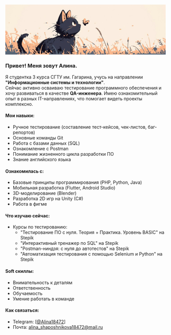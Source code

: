 ![Header](https://github.com/Alina18472/Alina18472/blob/main/assets/pixel%20cat.png)

### Привет! Меня зовут Алина.  

Я студентка 3 курса СГТУ им. Гагарина, учусь на направлении **"Информационные системы и технологии"**.  
Сейчас активно осваиваю тестирование программного обеспечения и хочу развиваться в качестве **QA-инженера**.
Имею ознакомительный опыт в разных IT-направлениях, что помогает видеть проекты комплексно.

#### Мои навыки:  
- Ручное тестирование (составление тест-кейсов, чек-листов, баг-репортов)  
- Основные команды Git 
- Работа с базами данных (SQL)
- Ознакомление с Postman  
- Понимание жизненного цикла разработки ПО 
- Знание английского языка

#### Ознакомилась с:
- Базовые принципы программирования (PHP, Python, Java)  
- Мобильная разработка (Flutter, Android Studio)  
- 3D-моделирование (Blender)
- Разработка 2D игр на Unity (C#)
- Работа в фигме


#### Что изучаю сейчас:  
- Курсы по тестированию:
    - "Тестирование ПО с нуля. Теория + Практика. Уровень BASIC" на Stepik
    - "Интерактивный тренажер по SQL" на Stepik
    - "Postman-ниндзя: c нуля до автотестов" на Stepik
    - "Автоматизация тестирования с помощью Selenium и Python" на Stepik

#### Soft скиллы:
- Внимательность к деталям
- Ответственность
- Обучаемость
- Умение работать в команде

#### Как связаться:  
- Telegram: [[@Alina18472](https://t.me/Alina18472)]  
- Почта: alina_shaposhnikova18472@mail.ru 